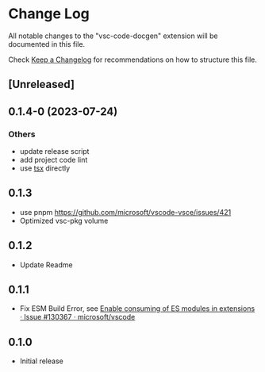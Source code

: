 # Change Log

All notable changes to the "vsc-code-docgen" extension will be documented in this file.

Check [Keep a Changelog](http://keepachangelog.com/) for recommendations on how to structure this file.

<!--
### BREAKING CHANGES

### Features

### Bug Fixes


### Others
-->

## [Unreleased]

## 0.1.4-0 (2023-07-24)

### Others

- update release script
- add project code lint
- use [tsx](https://www.npmjs.com/package/tsx) directly

## 0.1.3

- use pnpm https://github.com/microsoft/vscode-vsce/issues/421
- Optimized vsc-pkg volume

## 0.1.2

- Update Readme

## 0.1.1

- Fix ESM Build Error, see [Enable consuming of ES modules in extensions · Issue #130367 · microsoft/vscode](https://github.com/microsoft/vscode/issues/130367)

## 0.1.0

- Initial release
